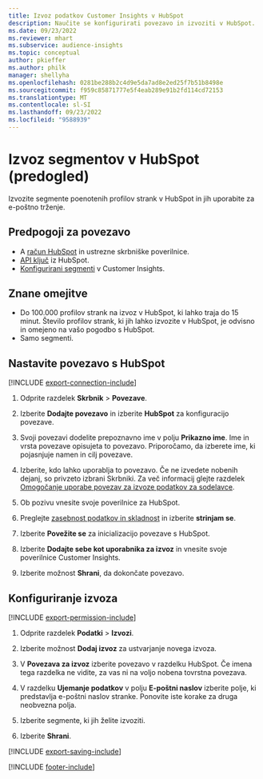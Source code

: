 ```yaml
---
title: Izvoz podatkov Customer Insights v HubSpot
description: Naučite se konfigurirati povezavo in izvoziti v HubSpot.
ms.date: 09/23/2022
ms.reviewer: mhart
ms.subservice: audience-insights
ms.topic: conceptual
author: pkieffer
ms.author: philk
manager: shellyha
ms.openlocfilehash: 0281be288b2c4d9e5da7ad8e2ed25f7b51b8498e
ms.sourcegitcommit: f959c85871777e5f4eab289e91b2fd114cd72153
ms.translationtype: MT
ms.contentlocale: sl-SI
ms.lasthandoff: 09/23/2022
ms.locfileid: "9588939"
---
```

# <a name="export-segments-to-hubspot-preview"></a>Izvoz segmentov v HubSpot (predogled)

Izvozite segmente poenotenih profilov strank v HubSpot in jih uporabite za e-poštno trženje.

## <a name="prerequisites-for-a-connection"></a>Predpogoji za povezavo

- A [račun HubSpot](https://www.hubspot.com/) in ustrezne skrbniške poverilnice.
- [API ključ](https://knowledge.hubspot.com/Integrations/How-do-I-get-my-HubSpot-API-key) iz HubSpot.
- [Konfigurirani segmenti](segments.md) v Customer Insights.

## <a name="known-limitations"></a>Znane omejitve

- Do 100.000 profilov strank na izvoz v HubSpot, ki lahko traja do 15 minut. Število profilov strank, ki jih lahko izvozite v HubSpot, je odvisno in omejeno na vašo pogodbo s HubSpot.
- Samo segmenti.

## <a name="set-up-connection-to-hubspot"></a>Nastavite povezavo s HubSpot

[!INCLUDE [export-connection-include](includes/export-connection-admn.md)]

1. Odprite razdelek **Skrbnik** > **Povezave**.

1. Izberite **Dodajte povezavo** in izberite **HubSpot** za konfiguracijo povezave.

1. Svoji povezavi dodelite prepoznavno ime v polju **Prikazno ime**. Ime in vrsta povezave opisujeta to povezavo. Priporočamo, da izberete ime, ki pojasnjuje namen in cilj povezave.

1. Izberite, kdo lahko uporablja to povezavo. Če ne izvedete nobenih dejanj, so privzeto izbrani Skrbniki. Za več informacij glejte razdelek [Omogočanje uporabe povezav za izvoze podatkov za sodelavce](connections.md#allow-contributors-to-use-a-connection-for-exports).

1. Ob pozivu vnesite svoje poverilnice za HubSpot.

1. Preglejte [zasebnost podatkov in skladnost](connections.md#data-privacy-and-compliance) in izberite **strinjam se**.

1. Izberite **Povežite se** za inicializacijo povezave s HubSpot.

1. Izberite **Dodajte sebe kot uporabnika za izvoz** in vnesite svoje poverilnice Customer Insights.

1. Izberite možnost **Shrani**, da dokončate povezavo.

## <a name="configure-an-export"></a>Konfiguriranje izvoza

[!INCLUDE [export-permission-include](includes/export-permission.md)]

1. Odprite razdelek **Podatki** > **Izvozi**.

1. Izberite možnost **Dodaj izvoz** za ustvarjanje novega izvoza.

1. V **Povezava za izvoz** izberite povezavo v razdelku HubSpot. Če imena tega razdelka ne vidite, za vas ni na voljo nobena tovrstna povezava.

1. V razdelku **Ujemanje podatkov** v polju **E-poštni naslov** izberite polje, ki predstavlja e-poštni naslov stranke. Ponovite iste korake za druga neobvezna polja.

1. Izberite segmente, ki jih želite izvoziti.

1. Izberite **Shrani**.

[!INCLUDE [export-saving-include](includes/export-saving.md)]

[!INCLUDE [footer-include](includes/footer-banner.md)]
